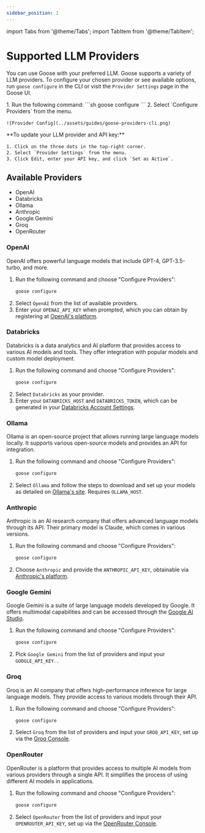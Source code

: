 ```yaml
---
sidebar_position: 1
---
```


import Tabs from '@theme/Tabs';
import TabItem from '@theme/TabItem';

# Supported LLM Providers

You can use Goose with your preferred LLM. Goose supports a variety of LLM providers. To configure your chosen provider or see available options, run `goose configure` in the CLI or visit the `Provider Settings` page in the Goose UI.

<Tabs groupId="interface">
  <TabItem value="cli" label="Goose CLI" default>
    1. Run the following command: 
    ```sh
    goose configure
    ```
    2. Select `Configure Providers` from the menu.

    ![Provider Config](../assets/guides/goose-providers-cli.png)
    
  </TabItem>
  <TabItem value="ui" label="Goose UI">
  **To update your LLM provider and API key:** 

    1. Click on the three dots in the top-right corner.
    2. Select `Provider Settings` from the menu.
    3. Click Edit, enter your API key, and click `Set as Active`.

  </TabItem>
</Tabs>

## Available Providers

- OpenAI
- Databricks
- Ollama
- Anthropic
- Google Gemini
- Groq
- OpenRouter


### OpenAI

OpenAI offers powerful language models that include GPT-4, GPT-3.5-turbo, and more.

1. Run the following command and choose "Configure Providers":
   ```sh
   goose configure
   ```
2. Select `OpenAI` from the list of available providers.
3. Enter your `OPENAI_API_KEY` when prompted, which you can obtain by registering at [OpenAI's platform](https://platform.openai.com/api-keys).

### Databricks

Databricks is a data analytics and AI platform that provides access to various AI models and tools. They offer integration with popular models and custom model deployment.

1. Run the following command and choose "Configure Providers":
   ```sh
   goose configure
   ```
2. Select `Databricks` as your provider.
3. Enter your `DATABRICKS_HOST` and `DATABRICKS_TOKEN`, which can be generated in your [Databricks Account Settings](https://www.databricks.com/).

### Ollama

Ollama is an open-source project that allows running large language models locally. It supports various open-source models and provides an API for integration.

1. Run the following command and choose "Configure Providers":
   ```sh
   goose configure
   ```
2. Select `Ollama` and follow the steps to download and set up your models as detailed on [Ollama's site](https://ollama.com/). Requires `OLLAMA_HOST`.

### Anthropic

Anthropic is an AI research company that offers advanced language models through its API. Their primary model is Claude, which comes in various versions.

1. Run the following command and choose "Configure Providers":
   ```sh
   goose configure
   ```
2. Choose `Anthropic` and provide the `ANTHROPIC_API_KEY`, obtainable via [Anthropic's platform](https://www.anthropic.com/).

### Google Gemini

Google Gemini is a suite of large language models developed by Google. It offers multimodal capabilities and can be accessed through the [Google AI Studio](https://ai.google.dev/gemini-api/docs).

1. Run the following command and choose "Configure Providers":
   ```sh
   goose configure
   ```
2. Pick `Google Gemini` from the list of providers and input your `GOOGLE_API_KEY`. .

### Groq

Groq is an AI company that offers high-performance inference for large language models. They provide access to various models through their API.

1. Run the following command and choose "Configure Providers":
   ```sh
   goose configure
   ```
2. Select `Groq` from the list of providers and input your `GROQ_API_KEY`, set up via the [Groq Console](https://groq.com/).

### OpenRouter

OpenRouter is a platform that provides access to multiple AI models from various providers through a single API. It simplifies the process of using different AI models in applications.

1. Run the following command and choose "Configure Providers":
   ```sh
   goose configure
   ```

2. Select `OpenRouter` from the list of providers and input your `OPENROUTER_API_KEY`, set up via the [OpenRouter Console](https://openrouter.ai/).


